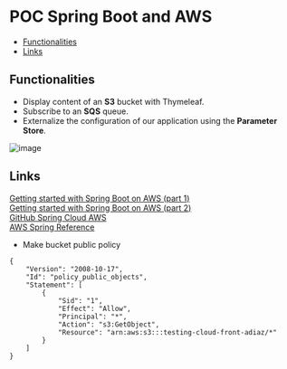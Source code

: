 <h1>POC Spring Boot and AWS</h1>

<!-- TOC -->
  * [Functionalities](#functionalities)
  * [Links](#links)
<!-- TOC -->

## Functionalities
* Display content of an **S3** bucket with Thymeleaf.
* Subscribe to an **SQS** queue.
* Externalize the configuration of our application using the **Parameter Store**.

![image](https://github.com/AntonioDiaz/spring_boot_aws/assets/725743/b8fbbb52-c090-49ae-aba7-ce4b76728777)

## Links

[Getting started with Spring Boot on AWS (part 1)](https://aws.amazon.com/blogs/opensource/getting-started-with-spring-boot-on-aws-part-1/)  
[Getting started with Spring Boot on AWS (part 2)](https://aws.amazon.com/blogs/opensource/getting-started-with-spring-boot-on-aws-part-2/)  
[GitHub Spring Cloud AWS](https://github.com/awspring/spring-cloud-aws)  
[AWS Spring Reference](https://docs.awspring.io/spring-cloud-aws/docs/3.0.3/reference/html/index.html)  

* Make bucket public policy
```
{
    "Version": "2008-10-17",
    "Id": "policy_public_objects",
    "Statement": [
        {
            "Sid": "1",
            "Effect": "Allow",
            "Principal": "*",
            "Action": "s3:GetObject",
            "Resource": "arn:aws:s3:::testing-cloud-front-adiaz/*"
        }
    ]
}
```